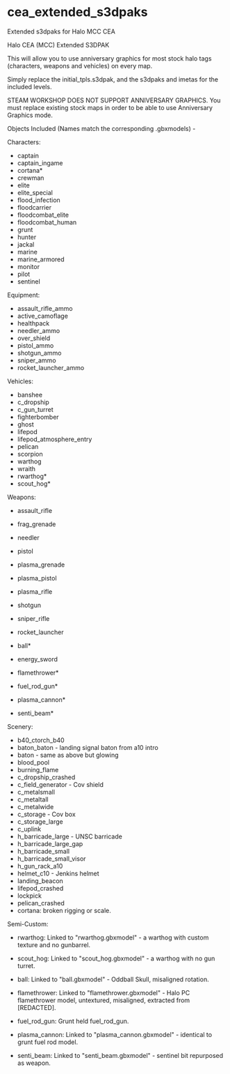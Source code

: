 # cea_extended_s3dpaks
Extended s3dpaks for Halo MCC CEA

Halo CEA (MCC) Extended S3DPAK

This will allow you to use anniversary graphics for most stock halo tags (characters, weapons and vehicles) on every map. 

Simply replace the initial_tpls.s3dpak, and the s3dpaks and imetas for the included levels.

STEAM WORKSHOP DOES NOT SUPPORT ANNIVERSARY GRAPHICS. You must replace existing stock maps in order to be able to use Anniversary Graphics mode.

Objects Included (Names match the corresponding .gbxmodels) -

Characters:
* captain
* captain_ingame
* cortana*
* crewman
* elite
* elite_special
* flood_infection
* floodcarrier
* floodcombat_elite
* floodcombat_human
* grunt
* hunter
* jackal
* marine
* marine_armored
* monitor
* pilot
* sentinel

Equipment:
* assault_rifle_ammo
* active_camoflage
* healthpack
* needler_ammo
* over_shield
* pistol_ammo
* shotgun_ammo
* sniper_ammo
* rocket_launcher_ammo

Vehicles:
* banshee
* c_dropship
* c_gun_turret
* fighterbomber
* ghost
* lifepod
* lifepod_atmosphere_entry
* pelican
* scorpion
* warthog
* wraith
* rwarthog*
* scout_hog*

Weapons:
* assault_rifle
* frag_grenade
* needler
* pistol
* plasma_grenade
* plasma_pistol
* plasma_rifle
* shotgun
* sniper_rifle
* rocket_launcher

* ball*
* energy_sword
* flamethrower*
* fuel_rod_gun*
* plasma_cannon*
* senti_beam*

Scenery:
* b40_ctorch_b40
* baton_baton - landing signal baton from a10 intro
* baton - same as above but glowing
* blood_pool
* burning_flame
* c_dropship_crashed
* c_field_generator - Cov shield
* c_metalsmall
* c_metaltall
* c_metalwide
* c_storage - Cov box
* c_storage_large
* c_uplink
* h_barricade_large - UNSC barricade
* h_barricade_large_gap
* h_barricade_small
* h_barricade_small_visor
* h_gun_rack_a10
* helmet_c10 - Jenkins helmet
* landing_beacon
* lifepod_crashed 
* lockpick
* pelican_crashed
* cortana: broken rigging or scale.

Semi-Custom:
* rwarthog: Linked to "rwarthog.gbxmodel" - a warthog with custom texture and no gunbarrel.
* scout_hog: Linked to "scout_hog.gbxmodel" - a warthog with no gun turret.

* ball: Linked to "ball.gbxmodel" - Oddball Skull, misaligned rotation.
* flamethrower: Linked to "flamethrower.gbxmodel" - Halo PC flamethrower model, untextured, misaligned, extracted from [REDACTED].
* fuel_rod_gun: Grunt held fuel_rod_gun.
* plasma_cannon: Linked to "plasma_cannon.gbxmodel" - identical to grunt fuel rod model.
* senti_beam: Linked to "senti_beam.gbxmodel" - sentinel bit repurposed as weapon.


